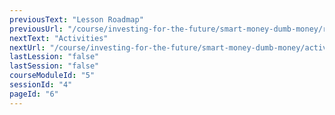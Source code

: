 ```yaml
---
previousText: "Lesson Roadmap"
previousUrl: "/course/investing-for-the-future/smart-money-dumb-money/roadmap"
nextText: "Activities"
nextUrl: "/course/investing-for-the-future/smart-money-dumb-money/activities"
lastLession: "false"
lastSession: "false"
courseModuleId: "5"
sessionId: "4"
pageId: "6"
---
```



<sparkle-video-player src="./animation/m4l1.mp4" />